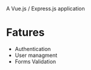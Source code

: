 A Vue.js / Express.js application

# Fatures

* Authentication
* User managment
* Forms Validation


